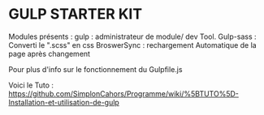 GULP STARTER KIT 
==================================
 Modules présents : 
 gulp : administrateur de module/ dev Tool.
 Gulp-sass :  Converti le ".scss" en css
 BroswerSync :  rechargement Automatique de la page après changement


 Pour plus d'info sur le fonctionnement du Gulpfile.js

Voici le Tuto : https://github.com/SimplonCahors/Programme/wiki/%5BTUTO%5D-Installation-et-utilisation-de-gulp 